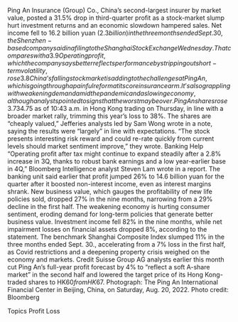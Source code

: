 Ping An Insurance (Group) Co., China’s second-largest insurer by market value, posted a 31.5% drop in third-quarter profit as a stock-market slump hurt investment returns and an economic slowdown hampered sales.
Net income fell to 16.2 billion yuan ($2.3 billion) in the three months ended Sept. 30, the Shenzhen-based company said in a filing to the Shanghai Stock Exchange Wednesday. That compares with a 3.9% gain in the first half, and a 22% decline projected by China International Capital Corp. analysts led by Mao Qingqing.
Operating profit, which the company says better reflects performance by stripping out short-term volatility, rose 3.8% in the first nine months of the year, slowing from a 4.3% increase in the first half. The results were “affected by the short-term impact of domestic sporadic Covid-19 outbreaks and the volatility of capital markets,” the company said.
China’s falling stock market is adding to the challenges at Ping An, which is going through a painful reform at its core insurance arm. It’s also grappling with weakening demand amid the pandemic and a slowing economy, although analysts pointed to signs that the worst may be over.
Ping An shares rose 3.7% to HK$34.75 as of 10:43 a.m. in Hong Kong trading on Thursday, in line with a broader market rally, trimming this year’s loss to 38%.
The shares are “cheaply valued,” Jefferies analysts led by Sam Wong wrote in a note, saying the results were “largely” in line with expectations. “The stock presents interesting risk reward and could re-rate quickly from current levels should market sentiment improve,” they wrote.
Banking Help
“Operating profit after tax might continue to expand steadily after a 2.8% increase in 3Q, thanks to robust bank earnings and a low year-earlier base in 4Q,” Bloomberg Intelligence analyst Steven Lam wrote in a report.
The banking unit said earlier that profit jumped 26% to 14.6 billion yuan for the quarter after it boosted non-interest income, even as interest margins shrank.
New business value, which gauges the profitability of new life policies sold, dropped 27% in the nine months, narrowing from a 29% decline in the first half. The weakening economy is hurting consumer sentiment, eroding demand for long-term policies that generate better business value.
Investment income fell 82% in the nine months, while net impairment losses on financial assets dropped 8%, according to the statement.
The benchmark Shanghai Composite Index slumped 11% in the three months ended Sept. 30., accelerating from a 7% loss in the first half, as Covid restrictions and a deepening property crisis weighed on the economy and markets.
Credit Suisse Group AG analysts earlier this month cut Ping An’s full-year profit forecast by 4% to “reflect a soft A-share market” in the second half and lowered the target price of its Hong Kong-traded shares to HK$60 from HK$67.
Photograph: The Ping An International Financial Center in Beijing, China, on Saturday, Aug. 20, 2022. Photo credit: Bloomberg

Topics
Profit Loss
